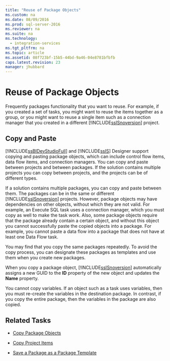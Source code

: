 ```yaml
---
title: "Reuse of Package Objects"
ms.custom: na
ms.date: 08/09/2016
ms.prod: sql-server-2016
ms.reviewer: na
ms.suite: na
ms.technology: 
  - integration-services
ms.tgt_pltfrm: na
ms.topic: article
ms.assetid: 08f723bf-15b5-44bd-9a46-04e8781bfbfb
caps.latest.revision: 23
manager: jhubbard
---
```

# Reuse of Package Objects
Frequently packages functionality that you want to reuse. For example, if you created a set of tasks, you might want to reuse the items together as a group, or you might want to reuse a single item such as a connection manager that you created in a different [!INCLUDE[ssISnoversion](../../Topics/TopicNameContainA/tokens/ssISnoversion_md.md)] project.  
  
## Copy and Paste  
 [!INCLUDE[ssBIDevStudioFull](../../Topics/TopicNameContainA/tokens/ssBIDevStudioFull_md.md)] and [!INCLUDE[ssIS](../../Topics/TopicNameContainA/tokens/ssIS_md.md)] Designer support copying and pasting package objects, which can include control flow items, data flow items, and connection managers. You can copy and paste between projects and between packages. If the solution contains multiple projects you can copy between projects, and the projects can be of different types.  
  
 If a solution contains multiple packages, you can copy and paste between them. The packages can be in the same or different [!INCLUDE[ssISnoversion](../../Topics/TopicNameContainA/tokens/ssISnoversion_md.md)] projects. However, package objects may have dependencies on other objects, without which they are not valid. For example, an Execute SQL task uses a connection manager, which you must copy as well to make the task work. Also, some package objects require that the package already contain a certain object, and without this object you cannot successfully paste the copied objects into a package. For example, you cannot paste a data flow into a package that does not have at least one Data Flow task.  
  
 You may find that you copy the same packages repeatedly. To avoid the copy process, you can designate these packages as templates and use them when you create new packages.  
  
 When you copy a package object, [!INCLUDE[ssISnoversion](../../Topics/TopicNameContainA/tokens/ssISnoversion_md.md)] automatically assigns a new GUID to the **ID** property of the new object and updates the **Name** property.  
  
 You cannot copy variables. If an object such as a task uses variables, then you must re-create the variables in the destination package. In contrast, if you copy the entire package, then the variables in the package are also copied.  
  
## Related Tasks  
  
-   [Copy Package Objects](../../Topics/TopicNameNotContainA/Copy-Package-Objects.md)  
  
-   [Copy Project Items](../../Topics/TopicNameNotContainA/Copy-Project-Items.md)  
  
-   [Save a Package as a Package Template](../../Topics/TopicNameContainA/Save-a-Package-as-a-Package-Template.md)
